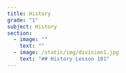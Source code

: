 ```yaml
---
title: History
grade: "1"
subject: History
section:
  - image: ""
    text: ""
  - image: /static/img/division1.jpg
    text: "## History Lesson 101"
---
```

